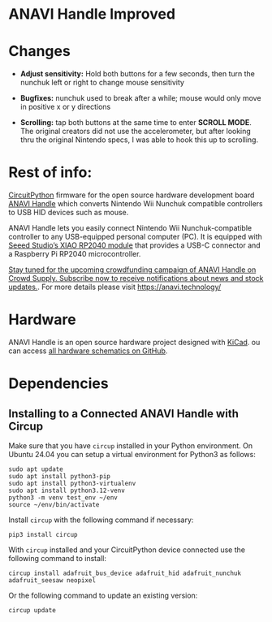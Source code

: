 # ANAVI Handle Improved


# Changes

- **Adjust sensitivity:** Hold both buttons for a few seconds, then turn the nunchuk left or right to change mouse sensitivity

- **Bugfixes:** nunchuk used to break after a while; mouse would only move in positive x or y directions

- **Scrolling:** tap both buttons at the same time to enter **SCROLL MODE**. The original creators did not use the accelerometer, but after looking thru the original Nintendo specs, I was able to hook this up to scrolling.


# Rest of info:

[CircuitPython](https://circuitpython.org/) firmware for the open source hardware development board [ANAVI Handle](https://anavi.technology/) which converts Nintendo Wii Nunchuk compatible controllers to USB HID devices such as mouse.

ANAVI Handle lets you easily connect Nintendo Wii Nunchuk-compatible controller to any USB-equipped personal computer (PC). It is equipped with [Seeed Studio’s XIAO RP2040 module](https://www.seeedstudio.com/XIAO-RP2040-v1-0-p-5026.html?utm_source=github&utm_medium=ANAVI&utm_campaign=Handle) that provides a USB-C connector and a Raspberry Pi RP2040 microcontroller.

[Stay tuned for the upcoming crowdfunding campaign of ANAVI Handle on Crowd Supply. Subscribe now to receive notifications about news and stock updates.](https://www.crowdsupply.com/anavi-technology/anavi-handle). For more details please visit https://anavi.technology/

# Hardware

ANAVI Handle is an open source hardware project designed with [KiCad](https://www.kicad.org/). ou can access [all hardware schematics on GitHub](https://github.com/AnaviTechnology/anavi-handle).

# Dependencies

## Installing to a Connected ANAVI Handle with Circup

Make sure that you have ``circup`` installed in your Python environment. On Ubuntu 24.04 you can setup a virtual environment for Python3 as follows:

```
sudo apt update
sudo apt install python3-pip
sudo apt install python3-virtualenv
sudo apt install python3.12-venv
python3 -m venv test_env ~/env
source ~/env/bin/activate
```

Install ``circup`` with the following command if necessary:

```
pip3 install circup
```

With ``circup`` installed and your CircuitPython device connected use the following command to install:

```
circup install adafruit_bus_device adafruit_hid adafruit_nunchuk adafruit_seesaw neopixel
```

Or the following command to update an existing version:

```
circup update
```
